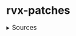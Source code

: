 # rvx-patches
<details><summary><big>Sources</big></summary>
<ul>
 <li><a href="https://github.com/inotia00/">inotia00</a></li>
 <li><a href="https://github.com/j-hc/">j-hc</a></li>
</ul>
</details>
